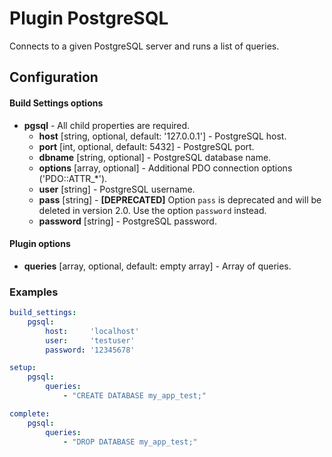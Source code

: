 Plugin PostgreSQL
=================

Connects to a given PostgreSQL server and runs a list of queries.

Configuration
-------------

#### Build Settings options

* **pgsql** - All child properties are required.
    * **host** [string, optional, default: '127.0.0.1'] - PostgreSQL host.
    * **port** [int, optional, default: 5432] - PostgreSQL port.
    * **dbname** [string, optional] - PostgreSQL database name.
    * **options** [array, optional] - Additional PDO connection options ('PDO::ATTR_*').
    * **user** [string] - PostgreSQL username.
    * **pass** [string] - **[DEPRECATED]** Option `pass` is deprecated and will be deleted in version 2.0. Use the option 
    `password` instead.
    * **password** [string] - PostgreSQL password.

#### Plugin options

* **queries** [array, optional, default: empty array] - Array of queries.

### Examples

```yml
build_settings:
    pgsql:
        host:     'localhost'
        user:     'testuser'
        password: '12345678'

setup:
    pgsql:
        queries:
            - "CREATE DATABASE my_app_test;"

complete:
    pgsql:
        queries:
            - "DROP DATABASE my_app_test;"
```
